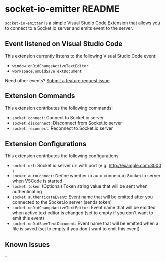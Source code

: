 # socket-io-emitter README

`socket-io-emitter` is a simple Visual Studio Code Extension that allows you to connect to a Socket.io server and emits event to the server.

## Event listened on Visual Studio Code

This extension currently listens to the following Visual Studio Code event:
- `window.onDidChangeActiveTextEditor`
- `workspace.onDidSaveTextDocument`

Need other events? [Submit a feature request issue](https://github.com/VincentJonathan/vscode-socket.io-emitter/issues/new/choose)

## Extension Commands

This extension contributes the following commands:

* `socket.connect`: Connect to Socket.io server
* `socket.disconnect`: Disconnect from Socket.io server
* `socket.reconnect`: Reconnect to Socket.io server

## Extension Configurations

This extension contributes the following configurations:
* `socket.url`: Socket.io server url with port (e.g. http://example.com:3000 )
* `socket.autoConnect`: Define whether to auto connect to Socket.io server when VSCode is started
* `socket.token`: (Optional) Token string value that will be sent when authenticating
* `socket.authenticateEvent`: Event name that will be emitted after you connected to the Socket.io server (sends token)
* `socket.onDidChangeActiveTextEditor`: Event name that will be emitted when active text editor is changed (set to empty if you don't want to emit this event)
* `socket.onDidSaveTextDocument`: Event name that will be emitted when a file is saved (set to empty if you don't want to emit this event)

## Known Issues

\-